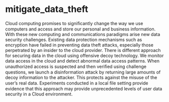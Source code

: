 # mitigate_data_theft
Cloud computing promises to signiﬁcantly change the way we use computers and access and store our personal and business information. With these new computing and communications paradigms arise new data security challenges. Existing data protection mechanisms such as encryption have failed in preventing data theft attacks, especially those perpetrated by an insider to the cloud provider.
There is different approach for securing data in the cloud using offensive decoy technology. We monitor data access in the cloud and detect abnormal data access patterns. When unauthorized access is suspected and then veriﬁed using challenge questions, we launch a disinformation attack by returning large amounts of decoy information to the attacker. This protects against the misuse of the user’s real data. Experiments conducted in a local ﬁle setting provide evidence that this approach may provide unprecedented levels of user data security in a Cloud environment.
